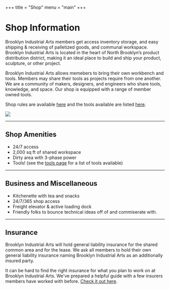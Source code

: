 +++
title = "Shop"
menu = "main"
+++

# Shop Information


Brooklyn Industrial Arts members get access inventory storage, and easy shipping & receiving of palletized goods, and communal workspace. Brooklyn Industrial Arts is located in the heart of North Brooklyn’s product distribution district, making it an ideal place to build and ship your product, sculpture, or other project.

Brooklyn Industrial Arts allows memebers to bring their own workbench and tools. Members may share their tools as projects require from one another. We are a community of makers, designers, and engineers who share tools, knowledge, and space. Our shop is equipped with a range of member owned tools. 

Shop rules are available [here](/operations/shop-rules) and the tools available are listed [here](/tools).

![](/images/IMG_5150.jpeg)

----

## Shop Amenities


- 24/7 access
- 2,000 sq ft of shared workspace
- Dirty area with 3-phase power
- Tools! (see the [tools page](/tools) for a list of tools available)

---

## Business and Miscellaneous

- Kitchenette with tea and snacks
- 24/7/365 shop access
- Freight elevator & active loading dock
- Friendly folks to bounce technical ideas off of and commiserate with.

---

## Insurance

Brooklyn Industrial Arts will hold general liability insurance for the shared common area and for the lease. We ask all members to hold their own general liability insurance naming Brooklyn Industrial Arts as an additionally insured party.

It can be hard to find the right insurance for what you plan to work on at Brooklyn Industrial Arts. We've prepared a helpful guide with a few insurers members have worked with before. [Check it out here](/insurance).


